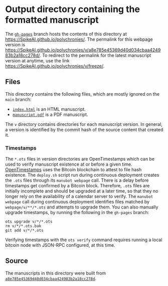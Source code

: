 # Output directory containing the formatted manuscript

The [`gh-pages`](https://github.com/SpikeAI/polychronies/tree/gh-pages) branch hosts the contents of this directory at <https://SpikeAI.github.io/polychronies/>.
The permalink for this webpage version is <https://SpikeAI.github.io/polychronies/v/a8e785e45369d40d034cbaa424983b2a18cc278d/>.
To redirect to the permalink for the latest manuscript version at anytime, use the link <https://SpikeAI.github.io/polychronies/v/freeze/>.

## Files

This directory contains the following files, which are mostly ignored on the `main` branch:

+ [`index.html`](index.html) is an HTML manuscript.
+ [`manuscript.pdf`](manuscript.pdf) is a PDF manuscript.

The `v` directory contains directories for each manuscript version.
In general, a version is identified by the commit hash of the source content that created it.

### Timestamps

The `*.ots` files in version directories are OpenTimestamps which can be used to verify manuscript existence at or before a given time.
[OpenTimestamps](https://opentimestamps.org/) uses the Bitcoin blockchain to attest to file hash existence.
The `deploy.sh` script run during continuous deployment creates the `.ots` files through its `manubot webpage` call.
There is a delay before timestamps get confirmed by a Bitcoin block.
Therefore, `.ots` files are initially incomplete and should be upgraded at a later time, so that they no longer rely on the availability of a calendar server to verify.
The `manubot webpage` call during continuous deployment identifies files matched by `webpage/v/**/*.ots` and attempts to upgrade them.
You can also manually upgrade timestamps, by running the following in the `gh-pages` branch:

```shell
ots upgrade v/*/*.ots
rm v/*/*.ots.bak
git add v/*/*.ots
```

Verifying timestamps with the `ots verify` command requires running a local bitcoin node with JSON-RPC configured, at this time.

## Source

The manuscripts in this directory were built from
[`a8e785e45369d40d034cbaa424983b2a18cc278d`](https://github.com/SpikeAI/polychronies/commit/a8e785e45369d40d034cbaa424983b2a18cc278d).
